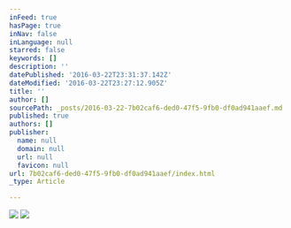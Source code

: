 ```yaml
---
inFeed: true
hasPage: true
inNav: false
inLanguage: null
starred: false
keywords: []
description: ''
datePublished: '2016-03-22T23:31:37.142Z'
dateModified: '2016-03-22T23:27:12.905Z'
title: ''
author: []
sourcePath: _posts/2016-03-22-7b02caf6-ded0-47f5-9fb0-df0ad941aaef.md
published: true
authors: []
publisher:
  name: null
  domain: null
  url: null
  favicon: null
url: 7b02caf6-ded0-47f5-9fb0-df0ad941aaef/index.html
_type: Article

---
```

![](https://the-grid-user-content.s3-us-west-2.amazonaws.com/4e8e5203-53fe-41de-ae2b-fc08073ab968.jpg)
![](https://the-grid-user-content.s3-us-west-2.amazonaws.com/1cbcdaf4-2304-493f-8b4d-9319c3bc1c47.jpg)